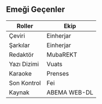 ## Emeği Geçenler

| Roller         | Ekip         |
|----------------|--------------|
| Çeviri         | Einherjar    |
| Şarkılar       | Einherjar    |
| Redaktör	     | MubaREKT     |
| Yazı Dizimi    | Vuats        |
| Karaoke 	     | Prenses      |
| Son Kontrol    | Fei          |
| Kaynak         | ABEMA WEB-DL |
